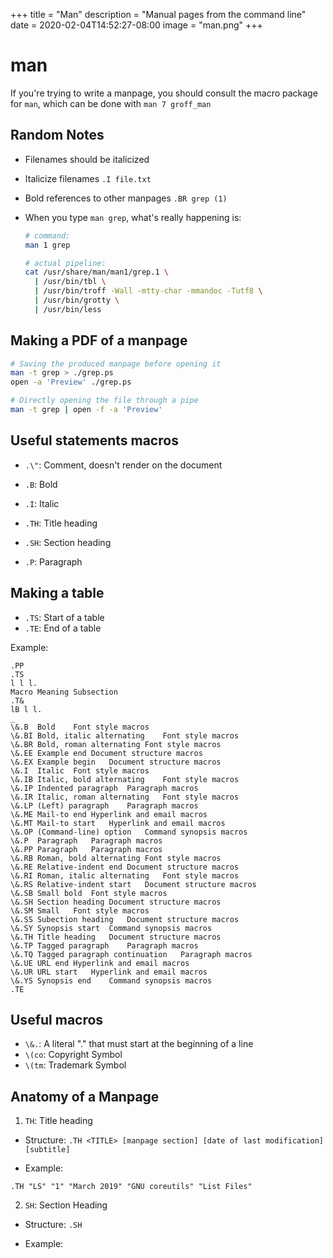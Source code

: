 +++
title = "Man"
description = "Manual pages from the command line"
date = 2020-02-04T14:52:27-08:00
image = "man.png"
+++

# man

If you're trying to write a manpage, you should consult the macro package for `man`, which can be done with `man 7 groff_man`

## Random Notes

* Filenames should be italicized
* Italicize filenames `.I file.txt`
* Bold references to other manpages `.BR grep (1)`

* When you type `man grep`, what's really happening is:

  ```sh
  # command:
  man 1 grep

  # actual pipeline:
  cat /usr/share/man/man1/grep.1 \
    | /usr/bin/tbl \
    | /usr/bin/troff -Wall -mtty-char -mmandoc -Tutf8 \
    | /usr/bin/grotty \
    | /usr/bin/less
  ```

## Making a PDF of a manpage

```sh
# Saving the produced manpage before opening it
man -t grep > ./grep.ps
open -a 'Preview' ./grep.ps

# Directly opening the file through a pipe
man -t grep | open -f -a 'Preview'
```

## Useful statements macros

* `.\"`: Comment, doesn't render on the document

* `.B`: Bold
* `.I`: Italic

* `.TH`: Title heading
* `.SH`: Section heading
* `.P`: Paragraph

## Making a table

* `.TS`: Start of a table
* `.TE`: End of a table

Example:

  ```groff
  .PP
  .TS
  l l l.
  Macro	Meaning	Subsection
  .T&
  lB l l.
  _
  \&.B	Bold	Font style macros
  \&.BI	Bold, italic alternating	Font style macros
  \&.BR	Bold, roman alternating	Font style macros
  \&.EE	Example end	Document structure macros
  \&.EX	Example begin	Document structure macros
  \&.I	Italic	Font style macros
  \&.IB	Italic, bold alternating	Font style macros
  \&.IP	Indented paragraph	Paragraph macros
  \&.IR	Italic, roman alternating	Font style macros
  \&.LP	(Left) paragraph	Paragraph macros
  \&.ME	Mail-to end	Hyperlink and email macros
  \&.MT	Mail-to start	Hyperlink and email macros
  \&.OP	(Command-line) option	Command synopsis macros
  \&.P	Paragraph	Paragraph macros
  \&.PP	Paragraph	Paragraph macros
  \&.RB	Roman, bold alternating	Font style macros
  \&.RE	Relative-indent end	Document structure macros
  \&.RI	Roman, italic alternating	Font style macros
  \&.RS	Relative-indent start	Document structure macros
  \&.SB	Small bold	Font style macros
  \&.SH	Section heading	Document structure macros
  \&.SM	Small	Font style macros
  \&.SS	Subection heading	Document structure macros
  \&.SY	Synopsis start	Command synopsis macros
  \&.TH	Title heading	Document structure macros
  \&.TP	Tagged paragraph	Paragraph macros
  \&.TQ	Tagged paragraph continuation	Paragraph macros
  \&.UE	URL end	Hyperlink and email macros
  \&.UR	URL start	Hyperlink and email macros
  \&.YS	Synopsis end	Command synopsis macros
  .TE
  ```

## Useful macros

* `\&.`: A literal "." that must start at the beginning of a line
* `\(co`: Copyright Symbol
* `\(tm`: Trademark Symbol

## Anatomy of a Manpage

1. `TH`: Title heading

  - Structure: `.TH <TITLE> [manpage section] [date of last modification] [subtitle]`

  - Example:

  ```groff
  .TH "LS" "1" "March 2019" "GNU coreutils" "List Files"
  ```

2. `SH`: Section Heading

  - Structure: `.SH`

  - Example:

  ```groff

  ```
